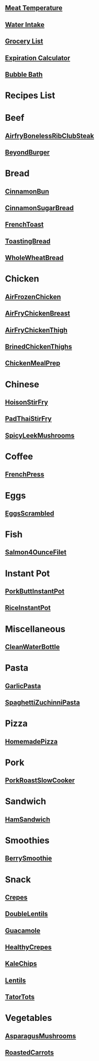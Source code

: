 ## [Meat Temperature](https://www.clickthisnick.com/recipes/meatTemp.html)
## [Water Intake](https://www.clickthisnick.com/recipes/waterIntake.html)
## [Grocery List](https://www.clickthisnick.com/recipes/groceryList.html)
## [Expiration Calculator](https://www.clickthisnick.com/recipes/expirationCalculator.html)
## [Bubble Bath](https://www.clickthisnick.com/recipes/bubblebath.html)
# Recipes List
# Beef
## [AirfryBonelessRibClubSteak](https://www.clickthisnick.com/recipes/dist/airfrybonelessribclubsteak.html)

## [BeyondBurger](https://www.clickthisnick.com/recipes/dist/beyondburger.html)

# Bread
## [CinnamonBun](https://www.clickthisnick.com/recipes/dist/cinnamonbun.html)

## [CinnamonSugarBread](https://www.clickthisnick.com/recipes/dist/cinnamonsugarbread.html)

## [FrenchToast](https://www.clickthisnick.com/recipes/dist/frenchtoast.html)

## [ToastingBread](https://www.clickthisnick.com/recipes/dist/toastingbread.html)

## [WholeWheatBread](https://www.clickthisnick.com/recipes/dist/wholewheatbread.html)

# Chicken
## [AirFrozenChicken](https://www.clickthisnick.com/recipes/dist/airfrozenchicken.html)

## [AirFryChickenBreast](https://www.clickthisnick.com/recipes/dist/airfrychickenbreast.html)

## [AirFryChickenThigh](https://www.clickthisnick.com/recipes/dist/airfrychickenthigh.html)

## [BrinedChickenThighs](https://www.clickthisnick.com/recipes/dist/brinedchickenthighs.html)

## [ChickenMealPrep](https://www.clickthisnick.com/recipes/dist/chickenmealprep.html)

# Chinese
## [HoisonStirFry](https://www.clickthisnick.com/recipes/dist/hoisonstirfry.html)

## [PadThaiStirFry](https://www.clickthisnick.com/recipes/dist/padthaistirfry.html)

## [SpicyLeekMushrooms](https://www.clickthisnick.com/recipes/dist/spicyleekmushrooms.html)

# Coffee
## [FrenchPress](https://www.clickthisnick.com/recipes/dist/frenchpress.html)

# Eggs
## [EggsScrambled](https://www.clickthisnick.com/recipes/dist/eggsscrambled.html)

# Fish
## [Salmon4OunceFilet](https://www.clickthisnick.com/recipes/dist/salmon4ouncefilet.html)

# Instant Pot
## [PorkButtInstantPot](https://www.clickthisnick.com/recipes/dist/porkbuttinstantpot.html)

## [RiceInstantPot](https://www.clickthisnick.com/recipes/dist/riceinstantpot.html)

# Miscellaneous
## [CleanWaterBottle](https://www.clickthisnick.com/recipes/dist/cleanwaterbottle.html)

# Pasta
## [GarlicPasta](https://www.clickthisnick.com/recipes/dist/garlicpasta.html)

## [SpaghettiZuchinniPasta](https://www.clickthisnick.com/recipes/dist/spaghettizuchinnipasta.html)

# Pizza
## [HomemadePizza](https://www.clickthisnick.com/recipes/dist/homemadepizza.html)

# Pork
## [PorkRoastSlowCooker](https://www.clickthisnick.com/recipes/dist/porkroastslowcooker.html)

# Sandwich
## [HamSandwich](https://www.clickthisnick.com/recipes/dist/hamsandwich.html)

# Smoothies
## [BerrySmoothie](https://www.clickthisnick.com/recipes/dist/berrysmoothie.html)

# Snack
## [Crepes](https://www.clickthisnick.com/recipes/dist/crepes.html)

## [DoubleLentils](https://www.clickthisnick.com/recipes/dist/doublelentils.html)

## [Guacamole](https://www.clickthisnick.com/recipes/dist/guacamole.html)

## [HealthyCrepes](https://www.clickthisnick.com/recipes/dist/healthycrepes.html)

## [KaleChips](https://www.clickthisnick.com/recipes/dist/kalechips.html)

## [Lentils](https://www.clickthisnick.com/recipes/dist/lentils.html)

## [TatorTots](https://www.clickthisnick.com/recipes/dist/tatortots.html)

# Vegetables
## [AsparagusMushrooms](https://www.clickthisnick.com/recipes/dist/asparagusmushrooms.html)

## [RoastedCarrots](https://www.clickthisnick.com/recipes/dist/roastedcarrots.html)

